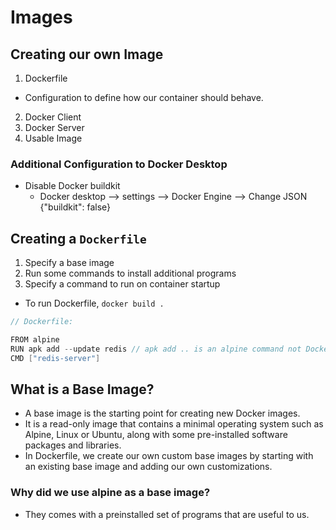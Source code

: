# Images

## Creating our own Image

1. Dockerfile

- Configuration to define how our container should behave.

2. Docker Client
3. Docker Server
4. Usable Image

### Additional Configuration to Docker Desktop

- Disable Docker buildkit
  - Docker desktop --> settings --> Docker Engine --> Change JSON {"buildkit": false}

## Creating a `Dockerfile`

1. Specify a base image
2. Run some commands to install additional programs
3. Specify a command to run on container startup

- To run Dockerfile, `docker build .`

```go
// Dockerfile:

FROM alpine
RUN apk add --update redis // apk add .. is an alpine command not Docker
CMD ["redis-server"]
```

## What is a Base Image?

- A base image is the starting point for creating new Docker images.
- It is a read-only image that contains a minimal operating system such as Alpine, Linux or Ubuntu, along with some pre-installed software packages and libraries.
- In Dockerfile, we create our own custom base images by starting with an existing base image and adding our own customizations.

### Why did we use alpine as a base image?

- They comes with a preinstalled set of programs that are useful to us.

